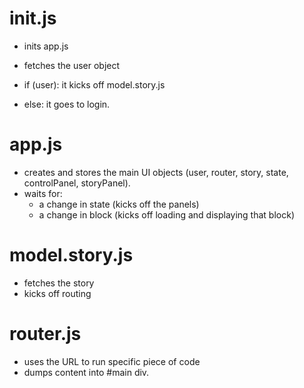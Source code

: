 init.js
=======
- inits app.js
- fetches the user object

- if (user): it kicks off model.story.js
- else: it goes to login.

app.js
======
- creates and stores the main UI objects (user, router, story, state, controlPanel, storyPanel).
- waits for: 
	- a change in state (kicks off the panels)
	- a change in block (kicks off loading and displaying that block)

model.story.js
==============
- fetches the story
- kicks off routing

router.js
=========
- uses the URL to run specific piece of code
- dumps content into #main div.